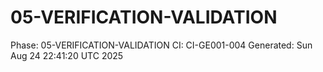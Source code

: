# 05-VERIFICATION-VALIDATION
Phase: 05-VERIFICATION-VALIDATION
CI: CI-GE001-004
Generated: Sun Aug 24 22:41:20 UTC 2025
